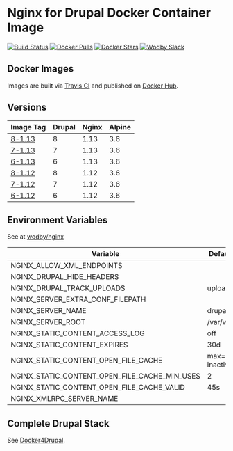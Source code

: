 # Nginx for Drupal Docker Container Image

[![Build Status](https://travis-ci.org/wodby/drupal-nginx.svg?branch=master)](https://travis-ci.org/wodby/drupal-nginx)
[![Docker Pulls](https://img.shields.io/docker/pulls/wodby/drupal-nginx.svg)](https://hub.docker.com/r/wodby/drupal-nginx)
[![Docker Stars](https://img.shields.io/docker/stars/wodby/drupal-nginx.svg)](https://hub.docker.com/r/wodby/drupal-nginx)
[![Wodby Slack](http://slack.wodby.com/badge.svg)](http://slack.wodby.com)

## Docker Images

Images are built via [Travis CI](https://travis-ci.org/wodby/drupal-nginx) and published on [Docker Hub](https://hub.docker.com/r/wodby/drupal-nginx). 

## Versions

| Image Tag                                                                     | Drupal | Nginx | Alpine |
| ----------------------------------------------------------------------------- | ------ | ----- | ------ |
| [8-1.13](https://github.com/wodby/drupal-nginx/tree/master/8/1.13/Dockerfile) | 8      | 1.13  | 3.6    |
| [7-1.13](https://github.com/wodby/drupal-nginx/tree/master/7/1.13/Dockerfile) | 7      | 1.13  | 3.6    |
| [6-1.13](https://github.com/wodby/drupal-nginx/tree/master/6/1.13/Dockerfile) | 6      | 1.13  | 3.6    |
| [8-1.12](https://github.com/wodby/drupal-nginx/tree/master/8/1.12/Dockerfile) | 8      | 1.12  | 3.6    |
| [7-1.12](https://github.com/wodby/drupal-nginx/tree/master/7/1.12/Dockerfile) | 7      | 1.12  | 3.6    |
| [6-1.12](https://github.com/wodby/drupal-nginx/tree/master/6/1.12/Dockerfile) | 6      | 1.12  | 3.6    |

## Environment Variables

See at [wodby/nginx](https://github.com/wodby/nginx)

| Variable                                      | Default Value          | Description |
| --------------------------------------------- | ---------------------- | ----------- |
| NGINX_ALLOW_XML_ENDPOINTS                     |                        |             |
| NGINX_DRUPAL_HIDE_HEADERS                     |                        |             |
| NGINX_DRUPAL_TRACK_UPLOADS                    | uploads 60s            |             |
| NGINX_SERVER_EXTRA_CONF_FILEPATH              |                        |             |
| NGINX_SERVER_NAME                             | drupal                 |             |
| NGINX_SERVER_ROOT                             | /var/www/html          |             |
| NGINX_STATIC_CONTENT_ACCESS_LOG               | off                    |             |
| NGINX_STATIC_CONTENT_EXPIRES                  | 30d                    |             |
| NGINX_STATIC_CONTENT_OPEN_FILE_CACHE          | max=3000 inactive=120s |             |
| NGINX_STATIC_CONTENT_OPEN_FILE_CACHE_MIN_USES | 2                      |             |
| NGINX_STATIC_CONTENT_OPEN_FILE_CACHE_VALID    | 45s                    |             |
| NGINX_XMLRPC_SERVER_NAME                      |                        |             |

## Complete Drupal Stack

See [Docker4Drupal](https://github.com/wodby/docker4drupal).
